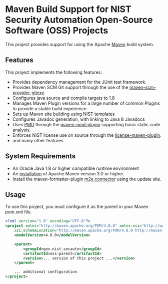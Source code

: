 # Maven Build Support for NIST Security Automation Open-Source Software (OSS) Projects

This project provides support for using the Apache [Maven](https://maven.apache.org/) build system.

## Features

This project implements the following features:

* Provides dependency management for the JUnit test framework.
* Provides Maven SCM Git support through the use of the [maven-scm-provider-gitexe](https://maven.apache.org/scm/maven-scm-providers/maven-scm-providers-git/maven-scm-provider-gitexe/).
* Configures java source and compile targets to 1.8
* Manages Maven Plugin versions for a large number of common Plugins to provide a stable build experience.
* Sets up Maven site building using NIST templates
* Configures Javadoc generation, with linking to Java 8 Javadocs
* Uses [PMD](https://pmd.github.io/) through the [maven-pmd-plugin](https://maven.apache.org/plugins/maven-pmd-plugin/) supporting basic static code analysis. 
* Enforces NIST license use on source through the [license-maven-plugin](http://code.mycila.com/license-maven-plugin/).
* and many other features.

## System Requirements

* An Oracle Java 1.8 or higher compatible runtime environment
* An [installation](https://maven.apache.org/install.html) of Apache Maven version 3.0 or higher.
* Install the maven-formatter-plugin [m2e connector](https://github.com/velo/maven-formatter-plugin) using the update site.

## Usage
 
To use this project, you must configure it as the parent in your Maven pom.xml file.

```xml
<?xml version="1.0" encoding="UTF-8"?>
<project xmlns="http://maven.apache.org/POM/4.0.0" xmlns:xsi="http://www.w3.org/2001/XMLSchema-instance"
    xsi:schemaLocation="http://maven.apache.org/POM/4.0.0 http://maven.apache.org/xsd/maven-4.0.0.xsd">
    <modelVersion>4.0.0</modelVersion>

    <parent>
        <groupId>gov.nist.secauto</groupId>
        <artifactId>oss-parent</artifactId>
        <version>... version of this project ...</version>
    </parent>

    ... additional configuration
</project>
```
